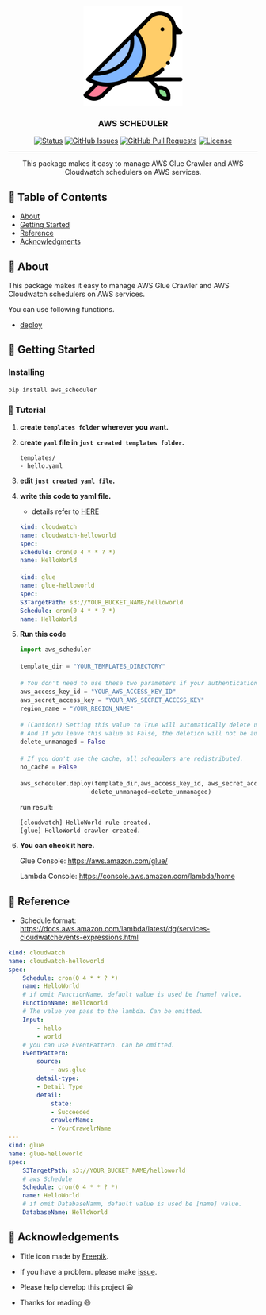 <p align="center">
  <a href="" rel="noopener">
 <img width=200px height=200px src="./static/icon.png" alt="Project logo" ></a>
 <br>

 
</p>

<h3 align="center">AWS SCHEDULER</h3>

<div align="center">

[![Status](https://img.shields.io/badge/status-active-success.svg)]()
[![GitHub Issues](https://img.shields.io/github/issues/da-huin/aws_scheduler.svg)](https://github.com/da-huin/aws_scheduler/issues)
[![GitHub Pull Requests](https://img.shields.io/github/issues-pr/da-huin/aws_scheduler.svg)](https://github.com/da-huin/aws_scheduler/pulls)
[![License](https://img.shields.io/badge/license-MIT-blue.svg)](/LICENSE)

</div>

---

<p align="center"> This package makes it easy to manage AWS Glue Crawler and AWS Cloudwatch schedulers on AWS services.
    <br> 
</p>

## 📝 Table of Contents

- [About](#about)
- [Getting Started](#getting_started)
- [Reference](#reference)
- [Acknowledgments](#acknowledgement)

## 🧐 About <a name = "about"></a>

This package makes it easy to manage AWS Glue Crawler and AWS Cloudwatch schedulers on AWS services.

You can use following functions.

* [deploy](#deploy)

## 🏁 Getting Started <a name = "getting_started"></a>

### Installing

```
pip install aws_scheduler
```

### 🚀 Tutorial

1. **create `templates folder` wherever you want.**

1. **create `yaml` file in `just created templates folder`.**

    ```
    templates/
    - hello.yaml
    ```

1. **edit `just created yaml file`.**

1. **write this code to yaml file.**

    * details refer to [HERE](#yaml)

    ```yaml
    kind: cloudwatch
    name: cloudwatch-helloworld
    spec:
    Schedule: cron(0 4 * * ? *)
    name: HelloWorld
    ---
    kind: glue
    name: glue-helloworld
    spec:
    S3TargetPath: s3://YOUR_BUCKET_NAME/helloworld
    Schedule: cron(0 4 * * ? *)
    name: HelloWorld
    ```

1. **Run this code**

    ```python
    import aws_scheduler

    template_dir = "YOUR_TEMPLATES_DIRECTORY"

    # You don't need to use these two parameters if your authentication file is in ~/.aws/config.
    aws_access_key_id = "YOUR_AWS_ACCESS_KEY_ID"
    aws_secret_access_key = "YOUR_AWS_SECRET_ACCESS_KEY"
    region_name = "YOUR_REGION_NAME"

    # (Caution!) Setting this value to True will automatically delete unmanaged schedulers from this package. 
    # And If you leave this value as False, the deletion will not be automatic.
    delete_unmanaged = False

    # If you don't use the cache, all schedulers are redistributed.
    no_cache = False

    aws_scheduler.deploy(template_dir,aws_access_key_id, aws_secret_access_key, region_name, no_cache=no_cache,
                        delete_unmanaged=delete_unmanaged)
    ```

    run result:
    ```
    [cloudwatch] HelloWorld rule created.
    [glue] HelloWorld crawler created.
    ```

1. **You can check it here.**

    Glue Console: https://aws.amazon.com/glue/

    Lambda Console: https://console.aws.amazon.com/lambda/home

## 🎈 Reference <a name="reference"></a>

<a name="yaml"></a>

* Schedule format: https://docs.aws.amazon.com/lambda/latest/dg/services-cloudwatchevents-expressions.html

```yaml
kind: cloudwatch
name: cloudwatch-helloworld
spec:
    Schedule: cron(0 4 * * ? *)
    name: HelloWorld
    # if omit FunctionName, default value is used be [name] value.
    FunctionName: HelloWorld
    # The value you pass to the lambda. Can be omitted.
    Input:
        - hello
        - world
    # you can use EventPattern. Can be omitted.
    EventPattern:
        source:
            - aws.glue
        detail-type:
        - Detail Type
        detail:
            state:
            - Succeeded
            crawlerName:
            - YourCrawelrName
---
kind: glue
name: glue-helloworld
spec:
    S3TargetPath: s3://YOUR_BUCKET_NAME/helloworld
    # aws Schedule
    Schedule: cron(0 4 * * ? *)
    name: HelloWorld
    # if omit DatabaseNamm, default value is used be [name] value.
    DatabaseName: HelloWorld
```

## 🎉 Acknowledgements <a name = "acknowledgement"></a>

- Title icon made by [Freepik](https://www.flaticon.com/kr/authors/freepik).

- If you have a problem. please make [issue](https://github.com/da-huin/aws_scheduler/issues).

- Please help develop this project 😀

- Thanks for reading 😄
